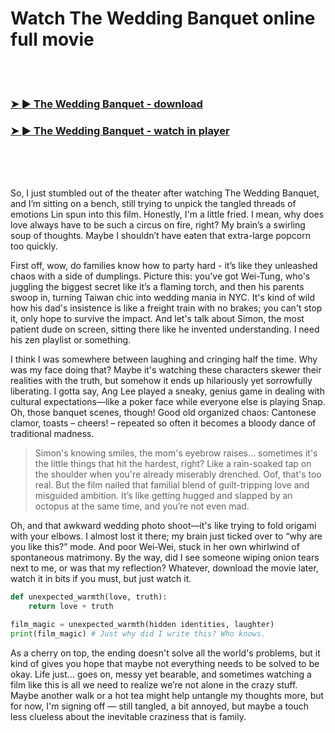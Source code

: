 <h1>Watch The Wedding Banquet online full movie</h1>


<br><br>

<h3><a href="https://Ryans-sporunmoreg1982.github.io/mexxlfwbky/">➤ ► The Wedding Banquet - download</a></h3> 
<h3><a href="https://Ryans-sporunmoreg1982.github.io/mexxlfwbky/">➤ ► The Wedding Banquet - watch in player</a></h3>


<br><br><br>


So, I just stumbled out of the theater after watching The Wedding Banquet, and I’m sitting on a bench, still trying to unpick the tangled threads of emotions Lin spun into this film. Honestly, I'm a little fried. I mean, why does love always have to be such a circus on fire, right? My brain’s a swirling soup of thoughts. Maybe I shouldn’t have eaten that extra-large popcorn too quickly.

First off, wow, do families know how to party hard - it’s like they unleashed chaos with a side of dumplings. Picture this: you've got Wei-Tung, who's juggling the biggest secret like it’s a flaming torch, and then his parents swoop in, turning Taiwan chic into wedding mania in NYC. It's kind of wild how his dad's insistence is like a freight train with no brakes; you can't stop it, only hope to survive the impact. And let's talk about Simon, the most patient dude on screen, sitting there like he invented understanding. I need his zen playlist or something.

I think I was somewhere between laughing and cringing half the time. Why was my face doing that? Maybe it's watching these characters skewer their realities with the truth, but somehow it ends up hilariously yet sorrowfully liberating. I gotta say, Ang Lee played a sneaky, genius game in dealing with cultural expectations—like a poker face while everyone else is playing Snap. Oh, those banquet scenes, though! Good old organized chaos: Cantonese clamor, toasts – cheers! – repeated so often it becomes a bloody dance of traditional madness. 

> Simon's knowing smiles, the mom's eyebrow raises… sometimes it's the little things that hit the hardest, right? Like a rain-soaked tap on the shoulder when you're already miserably drenched. Oof, that's too real. But the film nailed that familial blend of guilt-tripping love and misguided ambition. It’s like getting hugged and slapped by an octopus at the same time, and you’re not even mad.

Oh, and that awkward wedding photo shoot—it's like trying to fold origami with your elbows. I almost lost it there; my brain just ticked over to “why are you like this?” mode. And poor Wei-Wei, stuck in her own whirlwind of spontaneous matrimony. By the way, did I see someone wiping onion tears next to me, or was that my reflection? Whatever, download the movie later, watch it in bits if you must, but just watch it.

```python
def unexpected_warmth(love, truth):
    return love + truth

film_magic = unexpected_warmth(hidden identities, laughter)
print(film_magic) # Just why did I write this? Who knows.
```

As a cherry on top, the ending doesn't solve all the world's problems, but it kind of gives you hope that maybe not everything needs to be solved to be okay. Life just… goes on, messy yet bearable, and sometimes watching a film like this is all we need to realize we’re not alone in the crazy stuff. Maybe another walk or a hot tea might help untangle my thoughts more, but for now, I'm signing off — still tangled, a bit annoyed, but maybe a touch less clueless about the inevitable craziness that is family.
